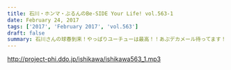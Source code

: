 ```yaml
---
title: 石川・ホンマ・ぶるんのBe-SIDE Your Life! vol.563-1
date: February 24, 2017
tags: ['2017', 'February 2017', 'vol.563']
draft: false
summary: 石川さんの球春到来！やっぱりユーチューは最高！！あぶデカメール待ってます！SAITO
---
```


http://project-phi.ddo.jp/ishikawa/ishikawa563_1.mp3
